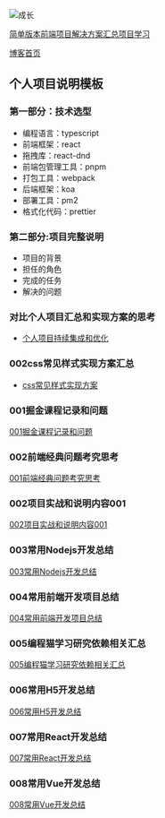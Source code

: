 ![成长](/images/home.png)



[简单版本前端项目解决方案汇总项目学习](https://www.processon.com/mindmap/6214476d079129079ad749e1)

[博客首页](./../README.md)  


## 个人项目说明模板
### 第一部分：技术选型

- 编程语言：typescript
- 前端框架：react
- 拖拽库：react-dnd
- 前端包管理工具：pnpm
- 打包工具：webpack
- 后端框架：koa
- 部署工具：pm2
- 格式化代码：prettier

### 第二部分:项目完整说明
- 项目的背景
- 担任的角色
- 完成的任务
- 解决的问题
### 对比个人项目汇总和实现方案的思考
- [个人项目持续集成和优化](https://www.processon.com/mindmap/61e232770e3e744157810e27)


### 002css常见样式实现方案汇总
- [css常见样式实现方案](https://csscoco.com/inspiration/#/./cssdoodle/bg-artist-clippath?id=css-inspiration)

### 001掘金课程记录和问题
[001掘金课程记录和问题](./001%E6%8E%98%E9%87%91%E8%AF%BE%E7%A8%8B%E8%AE%B0%E5%BD%95%E5%92%8C%E9%97%AE%E9%A2%98.md)

### 002前端经典问题考究思考
[001前端经典问题考究思考](./001%E5%89%8D%E7%AB%AF%E7%BB%8F%E5%85%B8%E9%97%AE%E9%A2%98%E8%80%83%E7%A9%B6%E6%80%9D%E8%80%83.md)


### 002项目实战和说明内容001
[002项目实战和说明内容001](./002%E9%A1%B9%E7%9B%AE%E5%AE%9E%E6%88%98%E5%92%8C%E8%AF%B4%E6%98%8E%E5%86%85%E5%AE%B9001.md)


### 003常用Nodejs开发总结
[003常用Nodejs开发总结](./003%E5%B8%B8%E7%94%A8Nodejs%E5%BC%80%E5%8F%91%E6%80%BB%E7%BB%93.md)

### 004常用前端开发项目总结
[004常用前端开发项目总结](./004%E5%B8%B8%E7%94%A8%E5%89%8D%E7%AB%AF%E5%BC%80%E5%8F%91%E9%A1%B9%E7%9B%AE%E6%80%BB%E7%BB%93.md)




### 005编程猫学习研究依赖相关汇总
[005编程猫学习研究依赖相关汇总](./005%E7%BC%96%E7%A8%8B%E7%8C%AB%E5%AD%A6%E4%B9%A0%E7%A0%94%E7%A9%B6%E4%BE%9D%E8%B5%96%E7%9B%B8%E5%85%B3%E6%B1%87%E6%80%BB.md)


### 006常用H5开发总结
[006常用H5开发总结](./006%E5%B8%B8%E7%94%A8H5%E5%BC%80%E5%8F%91%E6%80%BB%E7%BB%93.md)


### 007常用React开发总结
[007常用React开发总结](./007%E5%B8%B8%E7%94%A8React%E5%BC%80%E5%8F%91%E6%80%BB%E7%BB%93.md)


### 008常用Vue开发总结
[008常用Vue开发总结](./008%E5%B8%B8%E7%94%A8Vue%E5%BC%80%E5%8F%91%E6%80%BB%E7%BB%93.md)